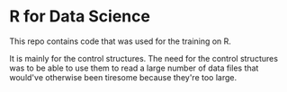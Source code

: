 # R for Data Science
This repo contains code that was used for the training on R.

It is mainly for the control structures. The need for the control structures was to be able to use them to read a large number of 
data files that would've otherwise been tiresome because they're too large.
